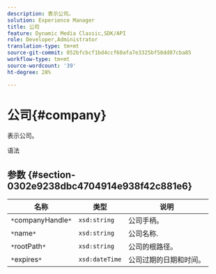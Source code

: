 ```yaml
---
description: 表示公司。
solution: Experience Manager
title: 公司
feature: Dynamic Media Classic,SDK/API
role: Developer,Administrator
translation-type: tm+mt
source-git-commit: 052bfcbcf1bd4ccf60afa7e3325bf58dd07cba85
workflow-type: tm+mt
source-wordcount: '39'
ht-degree: 28%

---
```



# 公司{#company}

表示公司。

语法

## 参数 {#section-0302e9238dbc4704914e938f42c881e6}

| 名称 | 类型 | 说明 |
|---|---|---|
| `*`companyHandle`*` | `xsd:string` | 公司手柄。 |
| `*`name`*` | `xsd:string` | 公司名称. |
| `*`rootPath`*` | `xsd:string` | 公司的根路径。 |
| `*`expires`*` | `xsd:dateTime` | 公司过期的日期和时间。 |

